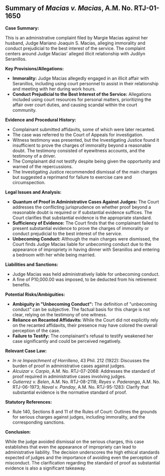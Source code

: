 ## Summary of *Macias v. Macias*, A.M. No. RTJ-01-1650

**Case Summary:**

This is an administrative complaint filed by Margie Macias against her husband, Judge Mariano Joaquin S. Macias, alleging immorality and conduct prejudicial to the best interest of the service. The complaint centers around Judge Macias' alleged illicit relationship with Judilyn Seranillos.

**Key Provisions/Allegations:**

*   **Immorality:** Judge Macias allegedly engaged in an illicit affair with Seranillos, including using court personnel to assist in their relationship and meeting with her during work hours.
*   **Conduct Prejudicial to the Best Interest of the Service:** Allegations included using court resources for personal matters, prioritizing the affair over court duties, and causing scandal within the court community.

**Evidence and Procedural History:**

*   Complainant submitted affidavits, some of which were later recanted.
*   The case was referred to the Court of Appeals for investigation.
*   Witness testimony was presented, but the Investigating Justice found it insufficient to prove the charges of immorality beyond a reasonable doubt. The testimony consisted of eyewitness accounts, and the testimony of a driver.
*   The Complainant did not testify despite being given the opportunity and warned of the repercussions.
*   The Investigating Justice recommended dismissal of the main charges but suggested a reprimand for failure to exercise care and circumspection.

**Legal Issues and Analysis:**

*   **Quantum of Proof in Administrative Cases Against Judges:** The Court addresses the conflicting jurisprudence on whether proof beyond a reasonable doubt is required or if substantial evidence suffices. The Court clarifies that substantial evidence is the appropriate standard.
*   **Sufficiency of Evidence:** The Court finds that the complainant failed to present substantial evidence to prove the charges of immorality or conduct prejudicial to the best interest of the service.
*   **Unbecoming Conduct:** Although the main charges were dismissed, the Court finds Judge Macias liable for unbecoming conduct due to the appearance of impropriety in having dinner with Seranillos and entering a bedroom with her while being married.

**Liabilities and Sanctions:**

*   Judge Macias was held administratively liable for unbecoming conduct.
*   A fine of P10,000.00 was imposed, to be deducted from his retirement benefits.

**Potential Risks/Ambiguities:**

*   **Ambiguity in "Unbecoming Conduct":** The definition of "unbecoming conduct" can be subjective. The factual basis for this charge is not clear, relying on the testimony of one witness.
*   **Reliance on Recanted Affidavits:** While the Court did not explicitly rely on the recanted affidavits, their presence may have colored the overall perception of the case.
*   **Failure to Testify:** The complainant's refusal to testify weakened her case significantly and could be perceived negatively.

**Relevant Case Law:**

*   *In re Impeachment of Horrilleno*, 43 Phil. 212 (1922): Discusses the burden of proof in administrative cases against judges.
*   *Alcuizar v. Carpio*, A.M. No. RTJ-07-2068: Addresses the standard of proof required in administrative cases involving judges.
*   *Gutierrez v. Belen*, A.M. No. RTJ-08-2118; *Reyes v. Paderanga*, A.M. No. RTJ-06-1973; *Naval v. Panday*, A.M. No. RTJ-95-1283: Clarify that substantial evidence is the normative standard of proof.

**Statutory References:**

*   Rule 140, Sections 8 and 11 of the Rules of Court: Outlines the grounds for serious charges against judges, including immorality, and the corresponding sanctions.

**Conclusion:**

While the judge avoided dismissal on the serious charges, this case establishes that even the appearance of impropriety can lead to administrative liability. The decision underscores the high ethical standards expected of judges and the importance of avoiding even the perception of misconduct. The clarification regarding the standard of proof as substantial evidence is also a significant takeaway.
